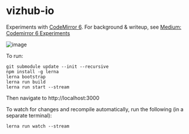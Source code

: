 # vizhub-io
Experiments with [CodeMirror 6](https://github.com/codemirror/codemirror.next). For background & writeup, see [Medium: Codemirror 6 Experiments](https://medium.com/@currankelleher/codemirror-6-experiments-a3930bf03781)

![image](https://user-images.githubusercontent.com/68416/47498132-f2be4b80-d879-11e8-8a02-8a66a36c6701.png)

To run:

```
git submodule update --init --recursive
npm install -g lerna
lerna bootstrap
lerna run build
lerna run start --stream
```
Then navigate to http://localhost:3000

To watch for changes and recompile automatically, run the following (in a separate terminal):

```
lerna run watch --stream
```

